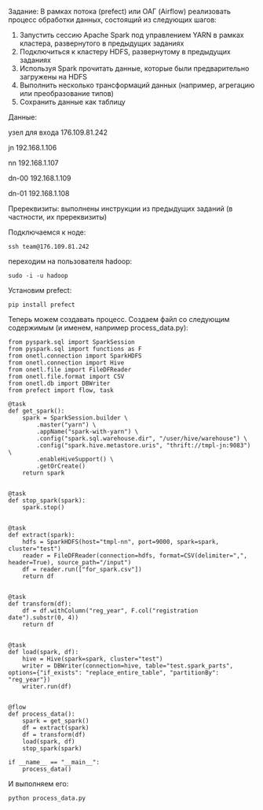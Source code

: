 
Задание: 
В рамках потока (prefect) или ОАГ (Airflow) реализовать процесс обработки данных, состоящий из следующих шагов:
1. Запустить сессию Apache Spark под управлением YARN в рамках кластера, развернутого в предыдущих заданиях
2. Подключиться к кластеру HDFS, развернутому в предыдущих заданиях
3. Используя Spark прочитать данные, которые были предварительно загружены на HDFS
4. Выполнить несколько трансформаций данных (например, агрегацию или преобразование типов)
5. Сохранить данные как таблицу

Данные: 

узел для входа 176.109.81.242 

jn 192.168.1.106 

nn 192.168.1.107 

dn-00 192.168.1.109 

dn-01 192.168.1.108

Пререквизиты: выполнены инструкции из предыдущих заданий (в частности, их пререквизиты)


Подключаемся к ноде:
```
ssh team@176.109.81.242
```

переходим на пользователя hadoop:
```
sudo -i -u hadoop
```

Установим prefect:
```
pip install prefect
```
Теперь можем создавать процесс.
Создаем файл со следующим содержимым (и именем, например process_data.py):
```
from pyspark.sql import SparkSession
from pyspark.sql import functions as F
from onetl.connection import SparkHDFS
from onetl.connection import Hive
from onetl.file import FileDFReader
from onetl.file.format import CSV
from onetl.db import DBWriter
from prefect import flow, task

@task
def get_spark():
    spark = SparkSession.builder \
        .master("yarn") \
        .appName("spark-with-yarn") \
        .config("spark.sql.warehouse.dir", "/user/hive/warehouse") \
        .config("spark.hive.metastore.uris", "thrift://tmpl-jn:9083") \
        .enableHiveSupport() \
        .getOrCreate()
    return spark


@task
def stop_spark(spark):
    spark.stop()


@task
def extract(spark):
    hdfs = SparkHDFS(host="tmpl-nn", port=9000, spark=spark, cluster="test")
    reader = FileDFReader(connection=hdfs, format=CSV(delimiter=",", header=True), source_path="/input")
    df = reader.run(["for_spark.csv"])
    return df


@task
def transform(df):
    df = df.withColumn("reg_year", F.col("registration date").substr(0, 4))
    return df


@task
def load(spark, df):
    hive = Hive(spark=spark, cluster="test")
    writer = DBWriter(connection=hive, table="test.spark_parts", options={"if_exists": "replace_entire_table", "partitionBy": "reg_year"})
    writer.run(df)


@flow
def process_data():
    spark = get_spark()
    df = extract(spark)
    df = transform(df)
    load(spark, df)
    stop_spark(spark)

if __name__ == "__main__":
    process_data()
```

И выполняем его:
```
python process_data.py
```
